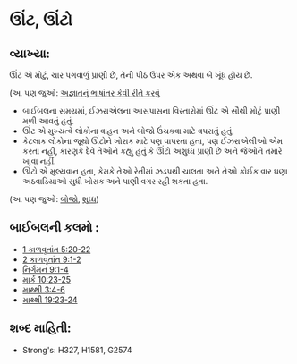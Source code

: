 # ઊંટ, ઊંટો 

## વ્યાખ્યા: 

ઊંટ એ મોટું, ચાર પગવાળું પ્રાણી છે, તેની પીઠ ઉપર એક અથવા બે ખૂંધ હોય છે.

(આ પણ જુઓ: [અજ્ઞાતનું ભાષાંતર કેવી રીતે કરવું](rc://gu/ta/man/translate/translate-unknown)

* બાઈબલના સમયમાં, ઈઝરાએલના આસપાસના વિસ્તારોમાં ઊંટ એ સૌથી મોટું પ્રાણી મળી આવતું હતું.
* ઊંટ એ મુખ્યત્વે લોકોના વાહન અને બોજો ઉંચકવા માટે વપરાતું હતું.
* કેટલાક લોકોના જૂથો ઊંટોને ખોરાક માટે પણ વાપરતા હતા, પણ ઈઝરાએલીઓ એમ કરતા નહીં, કારણકે દેવે તેઓને કહ્યું હતું કે ઊંટો અશુધ્ધ પ્રાણી છે અને જેઓને તમારે ખાવા નહીં.
* ઊંટો એ મુલ્યવાન હતા, કેમકે તેઓ રેતીમાં ઝડપથી ચાલતા અને તેઓ કોઈક વાર ઘણા અઠવાડિયાઓ સુધી ખોરાક અને પાણી વગર રહી શકતા હતા.

(આ પણ જુઓ: [બોજો](../other/burden.md), [શુધ્ધ](../kt/clean.md))

## બાઈબલની કલમો : 

* [1 કાળવૃતાંત 5:20-22](rc://gu/tn/help/1ch/05/20)
* [2 કાળવૃતાંત 9:1-2](rc://gu/tn/help/2ch/09/01)
* [નિર્ગમન 9:1-4](rc://gu/tn/help/exo/09/01)
* [માર્ક 10:23-25](rc://gu/tn/help/mrk/10/23)
* [માથ્થી 3:4-6](rc://gu/tn/help/mat/03/04)
* [માથ્થી 19:23-24](rc://gu/tn/help/mat/19/23)

## શબ્દ માહિતી: 

* Strong's: H327, H1581, G2574

